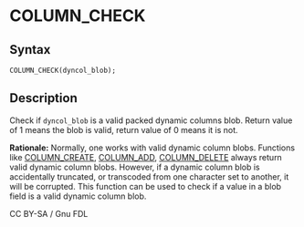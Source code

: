 
# COLUMN_CHECK

## Syntax


```
COLUMN_CHECK(dyncol_blob);
```

## Description


Check if `dyncol_blob` is a valid packed dynamic columns blob. Return value of 1 means the blob is valid, return value of 0 means it is not.


**Rationale:**
Normally, one works with valid dynamic column blobs. Functions like [COLUMN_CREATE](column_create.md), [COLUMN_ADD](column_add.md), [COLUMN_DELETE](column_delete.md) always return valid dynamic column blobs. However, if a dynamic column blob is accidentally truncated, or transcoded from one character set to another, it will be corrupted. This function can be used to check if a value in a blob field is a valid dynamic column blob.


CC BY-SA / Gnu FDL


